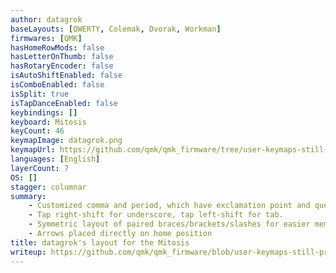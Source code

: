 ```yaml
---
author: datagrok
baseLayouts: [QWERTY, Colemak, Dvorak, Workman]
firmwares: [QMK]
hasHomeRowMods: false
hasLetterOnThumb: false
hasRotaryEncoder: false
isAutoShiftEnabled: false
isComboEnabled: false
isSplit: true
isTapDanceEnabled: false
keybindings: []
keyboard: Mitosis
keyCount: 46
keymapImage: datagrok.png
keymapUrl: https://github.com/qmk/qmk_firmware/tree/user-keymaps-still-present/keyboards/mitosis/keymaps/datagrok
languages: [English]
layerCount: 7
OS: []
stagger: columnar
summary: 
    - Customized comma and period, which have exclamation point and question mark on their shift layer.
    - Tap right-shift for underscore, tap left-shift for tab.
    - Symmetric layout of paired braces/brackets/slashes for easier memorization.
    - Arrows placed directly on home position
title: datagrok's layout for the Mitosis
writeup: https://github.com/qmk/qmk_firmware/blob/user-keymaps-still-present/keyboards/mitosis/keymaps/datagrok/readme.md
---
```

